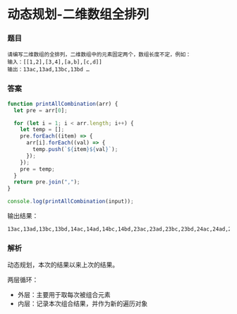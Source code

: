 # 动态规划-二维数组全排列

### 题目

```
请编写二维数组的全排列，二维数组中的元素固定两个，数组长度不定，例如：
输入：[[1,2],[3,4],[a,b],[c,d]]
输出：13ac,13ad,13bc,13bd …
```

### 答案

```javascript
function printAllCombination(arr) {
  let pre = arr[0];

  for (let i = 1; i < arr.length; i++) {
    let temp = [];
    pre.forEach((item) => {
      arr[i].forEach((val) => {
        temp.push(`${item}${val}`);
      });
    });
    pre = temp;
  }
  return pre.join(",");
}

console.log(printAllCombination(input));
```

输出结果：

```
13ac,13ad,13bc,13bd,14ac,14ad,14bc,14bd,23ac,23ad,23bc,23bd,24ac,24ad,24bc,24bd
```

### 解析

动态规划，本次的结果以来上次的结果。

两层循环：

* 外层：主要用于取每次被组合元素
* 内层：记录本次组合结果，并作为新的遍历对象

